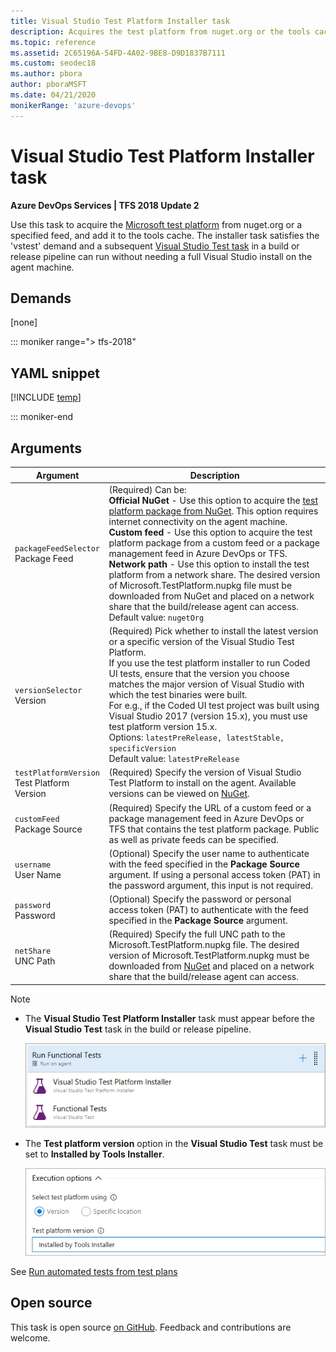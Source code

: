 ```yaml
---
title: Visual Studio Test Platform Installer task
description: Acquires the test platform from nuget.org or the tools cache and can allow you to run tests and collect diagnostic data
ms.topic: reference
ms.assetid: 2C65196A-54FD-4A02-9BE8-D9D1837B7111
ms.custom: seodec18
ms.author: pbora
author: pboraMSFT
ms.date: 04/21/2020
monikerRange: 'azure-devops'
---
```


# Visual Studio Test Platform Installer task

**Azure DevOps Services | TFS 2018 Update 2**

Use this task to acquire the [Microsoft test platform](https://www.nuget.org/packages/Microsoft.TestPlatform/)
from nuget.org or a specified feed, and add it to the tools cache. The installer task satisfies the 'vstest'
demand and a subsequent [Visual Studio Test task](../test/vstest.md)
in a build or release pipeline can run without needing a full Visual Studio install on the agent machine. 

## Demands

[none]

::: moniker range="> tfs-2018"

## YAML snippet

[!INCLUDE [temp](../includes/yaml/VsTestPlatformToolInstallerV1.md)]

::: moniker-end

## Arguments

| Argument | Description | 
| --- | --- | 
| `packageFeedSelector`<br/>Package Feed | (Required) Can be: <br />**Official NuGet** - Use this option to acquire the [test platform package from NuGet](https://www.nuget.org/packages/Microsoft.TestPlatform/). This option requires internet connectivity on the agent machine.<br />**Custom feed** - Use this option to acquire the test platform package from a custom feed or a package management feed in Azure DevOps or TFS.<br />**Network path** - Use this option to install the test platform from a network share. The desired version of Microsoft.TestPlatform.nupkg file must be downloaded from NuGet and placed on a network share that the build/release agent can access.<br />Default value: `nugetOrg` |
|`versionSelector`<br/> Version | (Required) Pick whether to install the latest version or a specific version of the Visual Studio Test Platform. <br/>If you use the test platform installer to run Coded UI tests, ensure that the version you choose matches the major version of Visual Studio with which the test binaries were built.<br/> For e.g., if the Coded UI test project was built using Visual Studio 2017 (version 15.x), you must use test platform version 15.x.<br />Options: `latestPreRelease, latestStable, specificVersion` <br/>Default value: `latestPreRelease` | 
|`testPlatformVersion`<br/> Test Platform Version | (Required) Specify the version of Visual Studio Test Platform to install on the agent. Available versions can be viewed on [NuGet](https://www.nuget.org/packages/Microsoft.TestPlatform/). |
|`customFeed`<br/> Package Source | (Required) Specify the URL of a custom feed or a package management feed in Azure DevOps or TFS that contains the test platform package. Public as well as private feeds can be specified. | 
|`username`<br/> User Name | (Optional) Specify the user name to authenticate with the feed specified in the **Package Source** argument. If using a personal access token (PAT) in the password argument, this input is not required. |
|`password`<br/> Password | (Optional) Specify the password or personal access token (PAT) to authenticate with the feed specified in the **Package Source** argument. |
|`netShare`<br/> UNC Path | (Required) Specify the full UNC path to the Microsoft.TestPlatform.nupkg file. The desired version of Microsoft.TestPlatform.nupkg must be downloaded from [NuGet](https://www.nuget.org/packages/Microsoft.TestPlatform/) and placed on a network share that the build/release agent can access. | 

> [!NOTE]
> 
> * The **Visual Studio Test Platform Installer** task must appear before the **Visual Studio Test** task in the build or release pipeline.
> 
>   ![Order of tasks](media/tpinstaller1.png)
> 
> * The **Test platform version** option in the **Visual Studio Test** task must be set to **Installed by Tools Installer**. 
> 
>   ![Task setting](media/tpinstaller2.png)
> 

See [Run automated tests from test plans](../../../test/run-automated-tests-from-test-hub.md)

## Open source

This task is open source [on GitHub](https://github.com/Microsoft/azure-pipelines-tasks). Feedback and contributions are welcome.
